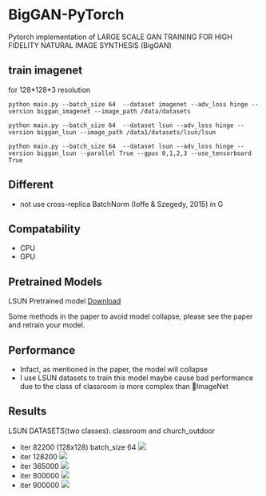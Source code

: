 # BigGAN-PyTorch

Pytorch implementation of LARGE SCALE GAN TRAINING FOR HIGH FIDELITY NATURAL IMAGE SYNTHESIS (BigGAN)

## train imagenet

for 128\*128\*3 resolution

    python main.py --batch_size 64  --dataset imagenet --adv_loss hinge --version biggan_imagenet --image_path /data/datasets

    python main.py --batch_size 64  --dataset lsun --adv_loss hinge --version biggan_lsun --image_path /data1/datasets/lsun/lsun

    python main.py --batch_size 64  --dataset lsun --adv_loss hinge --version biggan_lsun --parallel True --gpus 0,1,2,3 --use_tensorboard True



## Different

* not use cross-replica BatchNorm (Ioffe & Szegedy, 2015) in G

## Compatability

* CPU 
* GPU

## Pretrained Models

LSUN Pretrained model
[Download](https://drive.google.com/open?id=1wevnhx98Okhz3Yysu4sHN3ogTeEhkun5)

Some methods in the paper to avoid model collapse, please see the paper and retrain your model.


## Performance

* Infact, as mentioned in the paper, the model will collapse 
* I use LSUN datasets to train this model maybe cause bad performance due to the class of classroom is more complex than ImageNet

## Results

LSUN DATASETS(two classes): classroom and church_outdoor
* iter 82200 (128x128) batch_size 64
![](./results/iter_82200_fake.png)
* iter 128200
![](./results/iter_128200_fake.png)
* iter 365000
![](./results/iter_365000_fake.png)
* iter 800000
![](./results/iter_800000_fake.png)
* iter 900000
![](./results/iter_900000_fake.png)





